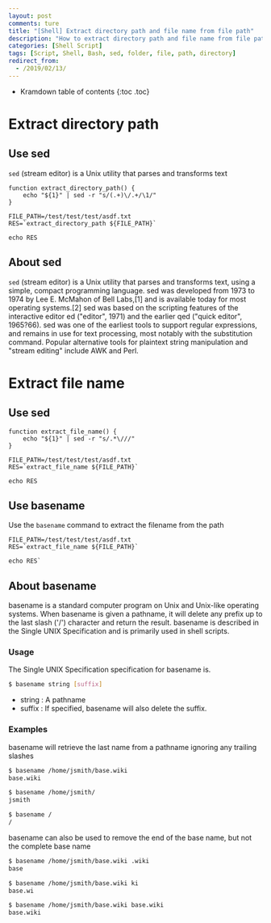 ```yaml
---
layout: post
comments: ture
title: "[Shell] Extract directory path and file name from file path"
description: "How to extract directory path and file name from file path using sed and basename"
categories: [Shell Script]
tags: [Script, Shell, Bash, sed, folder, file, path, directory]
redirect_from:
  - /2019/02/13/
---
```


* Kramdown table of contents
{:toc .toc}

# Extract directory path
## Use sed
`sed` (stream editor) is a Unix utility that parses and transforms text
~~~ shell
function extract_directory_path() {
    echo "${1}" | sed -r "s/(.+)\/.+/\1/"
}

FILE_PATH=/test/test/test/asdf.txt
RES=`extract_directory_path ${FILE_PATH}`

echo RES
~~~

## About sed
`sed` (stream editor) is a Unix utility that parses and transforms text, using a simple, compact programming language. sed was developed from 1973 to 1974 by Lee E. McMahon of Bell Labs,[1] and is available today for most operating systems.[2] sed was based on the scripting features of the interactive editor ed ("editor", 1971) and the earlier qed ("quick editor", 1965?66). sed was one of the earliest tools to support regular expressions, and remains in use for text processing, most notably with the substitution command. Popular alternative tools for plaintext string manipulation and "stream editing" include AWK and Perl.

# Extract file name
## Use sed
~~~ shell
function extract_file_name() {
    echo "${1}" | sed -r "s/.*\///"
}

FILE_PATH=/test/test/test/asdf.txt
RES=`extract_file_name ${FILE_PATH}`

echo RES
~~~

## Use basename
Use the `basename` command to extract the filename from the path
~~~ shell
FILE_PATH=/test/test/test/asdf.txt
RES=`extract_file_name ${FILE_PATH}`

echo RES`
~~~
## About basename
basename is a standard computer program on Unix and Unix-like operating systems. When basename is given a pathname, it will delete any prefix up to the last slash ('/') character and return the result. basename is described in the Single UNIX Specification and is primarily used in shell scripts.
### Usage
The Single UNIX Specification specification for basename is.
~~~ bash
$ basename string [suffix]
~~~
* string : A pathname
* suffix : If specified, basename will also delete the suffix.

### Examples

basename will retrieve the last name from a pathname ignoring any trailing slashes
~~~ bash
$ basename /home/jsmith/base.wiki 
base.wiki

$ basename /home/jsmith/
jsmith

$ basename /
/
~~~
basename can also be used to remove the end of the base name, but not the complete base name

~~~ bash
$ basename /home/jsmith/base.wiki .wiki
base

$ basename /home/jsmith/base.wiki ki
base.wi

$ basename /home/jsmith/base.wiki base.wiki
base.wiki
~~~
